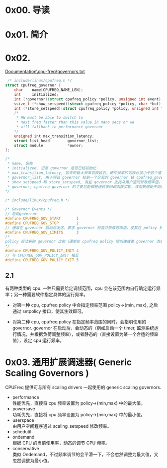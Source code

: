 # 0x00. 导读

# 0x01. 简介

# 0x02. 

[Documentation\cpu-freq\governors.txt](https://www.kernel.org/doc/Documentation/cpu-freq/governors.txt)

```c
 /* include/linux/cpufreq.h */
struct cpufreq_governor {
    char    name[CPUFREQ_NAME_LEN];
    int     initialized;
    int (*governor)(struct cpufreq_policy *policy, unsigned int event);
    ssize_t (*show_setspeed)(struct cpufreq_policy *policy, char *buf);
    int (*store_setspeed)(struct cpufreq_policy *policy, unsigned int freq);
    /* 
     * HW must be able to switch to
     * next freq faster than this value in nano secs or we
     * will fallback to performance governor 
    */
    unsigned int max_transition_latency; 
    struct list_head        governor_list;
    struct module           *owner;
};

/*
 * name, 名称
 * initialized, 记录 governor 是否已经初始化
 * max_transition_latency, 容许的最大频率切换延迟，硬件频率的切换必须小于这个值，才能满足需求。
 * governor_list, 用于将该 governor 挂到一个全局的 governor 链 cpufreq_governor_list 上。
 * show_setspeed 和 store_setspeed, 有些 governor 支持从用户空间修改频率值，此时该 governor 必须提供 show_setspeed 和 store_setspeed 两个回调函数，用于响应用户空间的 scaling_setspeed 请求。
 * governor, cpufreq governor 的主要功能都是通过该回调函数实现，该函数借助不同的 event ，以状态机的形式，实现 governor 的启动、停止等操作
*/
```

```c
/* include/linux/cpufreq.h */

/* Governor Events */
// 启动governor
#define CPUFREQ_GOV_START       1
#define CPUFREQ_GOV_STOP        2
// 通常在 governor 启动后发送，要求 governor 检查并修改频率值，使其在 policy 规定的有效范围内。
#define CPUFREQ_GOV_LIMITS      3
/*
policy 启动新的 governor 之前（通常在 cpufreq policy 刚创建或者 governor 改变时）发送。 governor 接收到这个 event 之后，会进行前期的准备工作。
*/
#define CPUFREQ_GOV_POLICY_INIT 4
// 与 CPUFREQ_GOV_POLICY_INIT 相反
#define CPUFREQ_GOV_POLICY_EXIT 5
```

## 2.1 

有两种类型的 cpu: 一种只需要给定调频范围，cpu 会在该范围内自行确定运行频率；另一种需要软件指定具体的运行频率。

- 对第一种 cpu, cpufreq policy 中会指定频率范围 policy->{min, max}, 之后通过 setpolicy 接口，使其生效即可。

- 对第二种 cpu, cpufreq policy 在指定频率范围的同时，会指明使用的 governor. governor 在启动后，会动态的（例如启动一个 timer, 监测系统运行情况，并根据负荷调整频率），或者静态的（直接设置为某一个合适的频率值），设定 cpu 运行频率。

# 0x03. 通用扩展调速器( Generic Scaling Governors )

CPUFreq 提供可与所有 scaling drivers 一起使用的 generic scaling governors.

- performance  
    性能优先，直接将 cpu 频率设置为 policy->{min,max} 中的最大值。
- powersave  
    功耗优先，直接将 cpu 频率设置为 policy->{min,max} 中的最小值。
- userspace  
    由用户空间程序通过 scaling_setspeed 修改频率。
- schedutil
- ondemand  
    根据 CPU 的当前使用率，动态的调节 CPU 频率。
- conservative  
    类似 Ondemand，不过频率调节的会平滑一下，不会忽然调整为最大值，又忽然调整为最小值。
